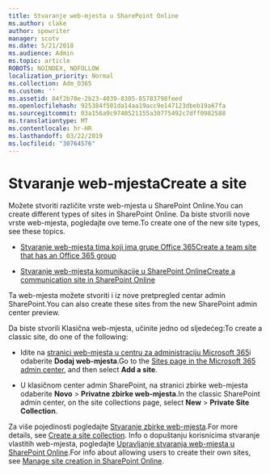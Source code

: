 ```yaml
---
title: Stvaranje web-mjesta u SharePoint Online
ms.author: clake
author: spowriter
manager: scotv
ms.date: 5/21/2018
ms.audience: Admin
ms.topic: article
ROBOTS: NOINDEX, NOFOLLOW
localization_priority: Normal
ms.collection: Adm_O365
ms.custom: ''
ms.assetid: 84f2b70e-2b23-4039-8305-85783798feed
ms.openlocfilehash: 925384f501da14aa19acc9e147123dbeb19a67fa
ms.sourcegitcommit: 03a156a9c9740521155a30775492c7dff0982588
ms.translationtype: MT
ms.contentlocale: hr-HR
ms.lasthandoff: 03/22/2019
ms.locfileid: "30764576"
---
```

# <a name="create-a-site"></a><span data-ttu-id="a3932-102">Stvaranje web-mjesta</span><span class="sxs-lookup"><span data-stu-id="a3932-102">Create a site</span></span>

<span data-ttu-id="a3932-103">Možete stvoriti različite vrste web-mjesta u SharePoint Online.</span><span class="sxs-lookup"><span data-stu-id="a3932-103">You can create different types of sites in SharePoint Online.</span></span> <span data-ttu-id="a3932-104">Da biste stvorili nove vrste web-mjesta, pogledajte ove teme.</span><span class="sxs-lookup"><span data-stu-id="a3932-104">To create one of the new site types, see these topics.</span></span>
  
- [<span data-ttu-id="a3932-105">Stvaranje web-mjesta tima koji ima grupe Office 365</span><span class="sxs-lookup"><span data-stu-id="a3932-105">Create a team site that has an Office 365 group</span></span>](https://go.microsoft.com/fwlink/?linkid=866292)
    
- [<span data-ttu-id="a3932-106">Stvaranje web-mjesta komunikacije u SharePoint Online</span><span class="sxs-lookup"><span data-stu-id="a3932-106">Create a communication site in SharePoint Online</span></span>](https://go.microsoft.com/fwlink/?linkid=866294)
    
<span data-ttu-id="a3932-107">Ta web-mjesta možete stvoriti i iz nove pretpregled centar admin SharePoint.</span><span class="sxs-lookup"><span data-stu-id="a3932-107">You can also create these sites from the new SharePoint admin center preview.</span></span>
  
<span data-ttu-id="a3932-108">Da biste stvorili Klasična web-mjesta, učinite jedno od sljedećeg:</span><span class="sxs-lookup"><span data-stu-id="a3932-108">To create a classic site, do one of the following:</span></span>
  
- <span data-ttu-id="a3932-109">Idite na [stranici web-mjesta u centru za administraciju Microsoft 365](https://portal.office.com/adminportal/home#/SitesList)i odaberite **Dodaj web-mjesta**.</span><span class="sxs-lookup"><span data-stu-id="a3932-109">Go to the [Sites page in the Microsoft 365 admin center](https://portal.office.com/adminportal/home#/SitesList), and then select **Add a site**.</span></span>
    
- <span data-ttu-id="a3932-110">U klasičnom center admin SharePoint, na stranici zbirke web-mjesta odaberite **Novo** \> **Privatne zbirke web-mjesta**.</span><span class="sxs-lookup"><span data-stu-id="a3932-110">In the classic SharePoint admin center, on the site collections page, select **New** \> **Private Site Collection**.</span></span>
    
<span data-ttu-id="a3932-111">Za više pojedinosti pogledajte [Stvaranje zbirke web-mjesta](https://go.microsoft.com/fwlink/?linkid=866295).</span><span class="sxs-lookup"><span data-stu-id="a3932-111">For more details, see [Create a site collection](https://go.microsoft.com/fwlink/?linkid=866295).</span></span> <span data-ttu-id="a3932-112">Info o dopuštanju korisnicima stvaranje vlastitih web-mjesta, pogledajte [Upravljanje stvaranja web-mjesta u SharePoint Online](https://go.microsoft.com/fwlink/?linkid=866296).</span><span class="sxs-lookup"><span data-stu-id="a3932-112">For info about allowing users to create their own sites, see [Manage site creation in SharePoint Online](https://go.microsoft.com/fwlink/?linkid=866296).</span></span>
  

